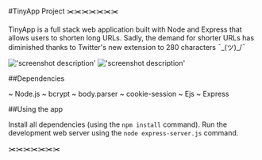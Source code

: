 #TinyApp Project ✂️✂️✂️✂️✂️✂️✂️

TinyApp is a full stack web application built with Node and Express that allows users to shorten long URLs. Sadly, the demand for shorter URLs has diminished thanks to Twitter's new extension to 280 characters ¯\_(ツ)_/¯

!['screenshot description'](#)
!['screenshot description'](#)

##Dependencies

~ Node.js
~ bcrypt
~ body.parser
~ cookie-session
~ Ejs
~ Express

##Using the app

Install all dependencies (using the `npm install` command).
Run the development web server using the `node express-server.js` command.

✂️✂️✂️✂️✂️✂️✂️